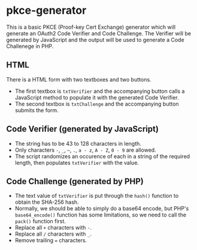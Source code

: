 # pkce-generator
This is a basic PKCE (Proof-key Cert Exchange) generator which will generate an OAuth2 Code Verifier and Code Challenge. The Verifier will be generated by JavaScript and the output will be used to generate a Code Challenege in PHP.

## HTML
There is a HTML form with two textboxes and two buttons.
- The first textbox is `txtVerifier` and the accompanying button calls a JavaScript method to populate it with the generated Code Verifier.
- The second textbox is `txtChallenge` and the accompanying button submits the form.

## Code Verifier (generated by JavaScript)
- The string has to be 43 to 128 characters in length.
- Only characters `-`, `_`, `~`, `.`, `a - z`, `A - Z`, `0 - 9` are allowed.
- The script randomizes an occurence of each in a string of the required length, then populates `txtVerifier` with the value.

## Code Challenge (generated by PHP)
- The text value of `txtVerifier` is put through the `hash()` function to obtain the SHA-256 hash.
- Normally, we should be able to simply do a base64 encode, but PHP's `base64_encode()` function has some limitations, so we need to call the `pack()` function first.
- Replace all `+` characters with `-`.
- Replace all `/` characters with `_`.
- Remove trailing `=` characters.
